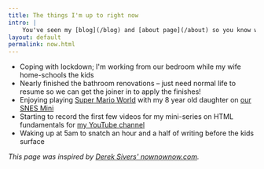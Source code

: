```yaml
---
title: The things I'm up to right now
intro: |
    You've seen my [blog](/blog) and [about page](/about) so you know what I'm interested in and how I ended up doing what I do, but what am I up to *right now*?
layout: default
permalink: now.html
---
```


- Coping with lockdown; I'm working from our bedroom while my wife home-schools the kids
- Nearly finished the bathroom renovations – just need normal life to resume so we can get the joiner in to apply the finishes!
- Enjoying playing [Super Mario World](https://en.wikipedia.org/wiki/Super_Mario_World) with my 8 year old daughter on [our SNES Mini](https://twitter.com/tempertemper/status/1194334500899045377?s=21)
- Starting to record the first few videos for my mini-series on HTML fundamentals for [my YouTube channel](https://www.youtube.com/tempertemper)
- Waking up at 5am to snatch an hour and a half of writing before the kids surface

<i>This page was inspired by [Derek Sivers' nownownow.com](https://nownownow.com/about).</i>

